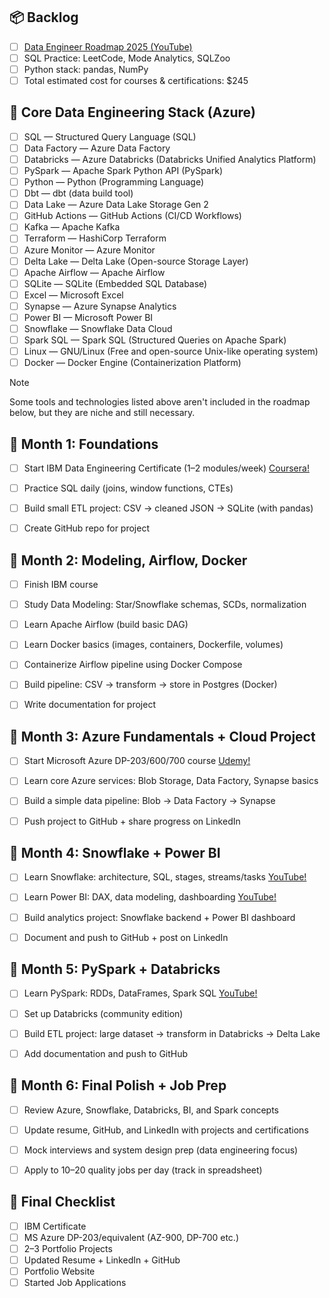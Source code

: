## 📦 Backlog

- [ ] [Data Engineer Roadmap 2025 (YouTube)](https://www.youtube.com/watch?v=v6vUOOa6S_I&t=1504s)
- [ ] SQL Practice: LeetCode, Mode Analytics, SQLZoo
- [ ] Python stack: pandas, NumPy
- [ ] Total estimated cost for courses & certifications: $245

## 🤖 Core Data Engineering Stack (Azure)

- [ ] SQL — Structured Query Language (SQL)
- [ ] Data Factory — Azure Data Factory
- [ ] Databricks — Azure Databricks (Databricks Unified Analytics Platform)
- [ ] PySpark — Apache Spark Python API (PySpark)
- [ ] Python — Python (Programming Language)
- [ ] Dbt — dbt (data build tool)
- [ ] Data Lake — Azure Data Lake Storage Gen 2
- [ ] GitHub Actions — GitHub Actions (CI/CD Workflows)
- [ ] Kafka — Apache Kafka
- [ ] Terraform — HashiCorp Terraform
- [ ] Azure Monitor — Azure Monitor
- [ ] Delta Lake — Delta Lake (Open-source Storage Layer)
- [ ] Apache Airflow — Apache Airflow
- [ ] SQLite — SQLite (Embedded SQL Database)
- [ ] Excel — Microsoft Excel
- [ ] Synapse — Azure Synapse Analytics
- [ ] Power BI — Microsoft Power BI
- [ ] Snowflake — Snowflake Data Cloud
- [ ] Spark SQL — Spark SQL (Structured Queries on Apache Spark)
- [ ] Linux — GNU/Linux (Free and open-source Unix-like operating system)
- [ ] Docker — Docker Engine (Containerization Platform)

> [!NOTE]  
> Some tools and technologies listed above aren't included in the roadmap below, but they are niche and still necessary.


## 💫 Month 1: Foundations

- [ ] Start IBM Data Engineering Certificate (1–2 modules/week) [Coursera!](https://www.coursera.org/professional-certificates/ibm-data-engineer)
- [ ] Practice SQL daily (joins, window functions, CTEs)
- [ ] Build small ETL project: CSV → cleaned JSON → SQLite (with pandas)
- [ ] Create GitHub repo for project


## 💫 Month 2: Modeling, Airflow, Docker

- [ ] Finish IBM course
- [ ] Study Data Modeling: Star/Snowflake schemas, SCDs, normalization
- [ ] Learn Apache Airflow (build basic DAG)
- [ ] Learn Docker basics (images, containers, Dockerfile, volumes)
- [ ] Containerize Airflow pipeline using Docker Compose
- [ ] Build pipeline: CSV → transform → store in Postgres (Docker)
- [ ] Write documentation for project


## 💫 Month 3: Azure Fundamentals + Cloud Project

- [ ] Start Microsoft Azure DP-203/600/700 course [Udemy!](https://www.udemy.com/course/data-engineering-on-microsoft-azure/?couponCode=CP130525)
- [ ] Learn core Azure services: Blob Storage, Data Factory, Synapse basics
- [ ] Build a simple data pipeline: Blob → Data Factory → Synapse
- [ ] Push project to GitHub + share progress on LinkedIn


## 💫 Month 4: Snowflake + Power BI

- [ ] Learn Snowflake: architecture, SQL, stages, streams/tasks [YouTube!](https://youtube.com/playlist?list=PLba2xJ7yxHB73xHFsyu0YViu3Hi6Ckxzj&si=G4rN-7UpSyyksux8)
- [ ] Learn Power BI: DAX, data modeling, dashboarding [YouTube!](https://youtu.be/KdC5R7oPCAI?si=qfS-SOic2LZurvdO)
- [ ] Build analytics project: Snowflake backend + Power BI dashboard
- [ ] Document and push to GitHub + post on LinkedIn


## 💫 Month 5: PySpark + Databricks

- [ ] Learn PySpark: RDDs, DataFrames, Spark SQL [YouTube!](https://youtube.com/playlist?list=PLf0swTFhTI8p-oRR_kN-3YWNlc4oDbDE2&si=n3oM02nNMnqxWDB1)
- [ ] Set up Databricks (community edition)
- [ ] Build ETL project: large dataset → transform in Databricks → Delta Lake
- [ ] Add documentation and push to GitHub


## 💫 Month 6: Final Polish + Job Prep

- [ ] Review Azure, Snowflake, Databricks, BI, and Spark concepts
- [ ] Update resume, GitHub, and LinkedIn with projects and certifications
- [ ] Mock interviews and system design prep (data engineering focus)
- [ ] Apply to 10–20 quality jobs per day (track in spreadsheet)


## 🏁 Final Checklist

- [ ] IBM Certificate
- [ ] MS Azure DP-203/equivalent (AZ-900, DP-700 etc.)
- [ ] 2–3 Portfolio Projects
- [ ] Updated Resume + LinkedIn + GitHub
- [ ] Portfolio Website
- [ ] Started Job Applications
